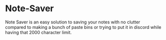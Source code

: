 # Note-Saver
Note Saver is an easy solution to saving your notes with no clutter compared to making a bunch of paste bins or trying to put it in discord while having that 2000 character limit.
